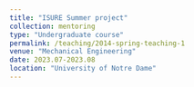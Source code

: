 ```yaml
---
title: "ISURE Summer project"
collection: mentoring
type: "Undergraduate course"
permalink: /teaching/2014-spring-teaching-1
venue: "Mechanical Engineering"
date: 2023.07-2023.08
location: "University of Notre Dame"
---
```



